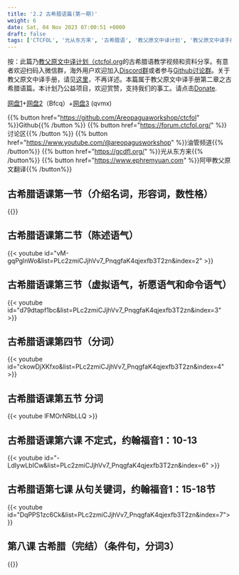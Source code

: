 ```yaml
---
title: '2.2 古希腊语篇(第一期)'
weight: 6
date: Sat, 04 Nov 2023 07:00:51 +0000
draft: false
tags: ['CTCFOL', '光从东方来', '古希腊语', '教父原文中译计划', '教父原文中译手册']
---
```


按：此篇乃[教父原文中译计划（ctcfol.org](https://www.ctcfol.org/)的古希腊语教学视频和资料分享。有意者欢迎扫码入微信群，海外用户欢迎加入[Discord群](https://discord.gg/4sjkxWPM)或者参与[Github讨论群](https://github.com/Areopaguaworkshop/ctcfol/discussions)。关于教父原文中译手册，请见[这里](https://areopagusworkshop.uk/2023/09/26/ctcfol%e6%89%8b%e5%86%8c/)，不再详述。本篇属于教父原文中译手册第二章之古希腊语篇。本计划乃公益项目，欢迎赏赞，支持我们的事工。请点击[Donate](https://areopagusworkshop.uk/2022/10/25/donate/).

[网盘1](https://nc.ctcfol.org/s/AGD98ddyRjx43sX)+[网盘2](https://pan.quark.cn/s/b204215d9986)（Bfcq）+[网盘3](https://pan.baidu.com/s/1vRDALK7iPqqXBOa_A3pkyQ?pwd=qvmx) (qvmx)

{{% button href="https://github.com/Areopaguaworkshop/ctcfol" %}}Github{{% /button %}}
{{% button href="https://forum.ctcfol.org/" %}}讨论区{{% /button %}}
{{% button href="https://www.youtube.com/@areopagusworkshop" %}}油管频道{{% /button%}}
{{% button href="https://gcdfl.org/" %}}光从东方来{{% /button%}}
{{% button href="https://www.ephremyuan.com" %}}阿甲教父原文翻译{{% /button%}}

古希腊语课第一节（介绍名词，形容词，数性格）
----------------------
{{<youtube id="WKlsDnm0KCo&t=438s" >}}

古希腊语课第二节（陈述语气）
------------------------

{{< youtube id="vM-gqPglnWo&list=PLc2zmiCJjhVv7\_PnqgfaK4qjexfb3T2zn&index=2" >}}

古希腊语课第三节（虚拟语气，祈愿语气和命令语气）
------------------------

{{< youtube id="d79dtapf1bc&list=PLc2zmiCJjhVv7\_PnqgfaK4qjexfb3T2zn&index=3" >}}

古希腊语课第四节（分词）
------------------------

{{< youtube id="ckowDjXKfxo&list=PLc2zmiCJjhVv7\_PnqgfaK4qjexfb3T2zn&index=4" >}}

古希腊语课第五节 分词
------------------------
{{< youtube lFMOrNRbLLQ >}}

古希腊语课第六课 不定式，约翰福音1：10-13
------------------------


{{< youtube id="-LdIywLbICw&list=PLc2zmiCJjhVv7_PnqgfaK4qjexfb3T2zn&index=6" >}}

古希腊语第七课 从句关键词，约翰福音1：15-18节
------------------------


{{< youtube id="DqPPS1zc6Ck&list=PLc2zmiCJjhVv7_PnqgfaK4qjexfb3T2zn&index=7">}}

第八课 古希腊（完结）（条件句，分词3）
------------------------


{{<youtube id="DqPPS1zc6Ck&t=1111s">}}
